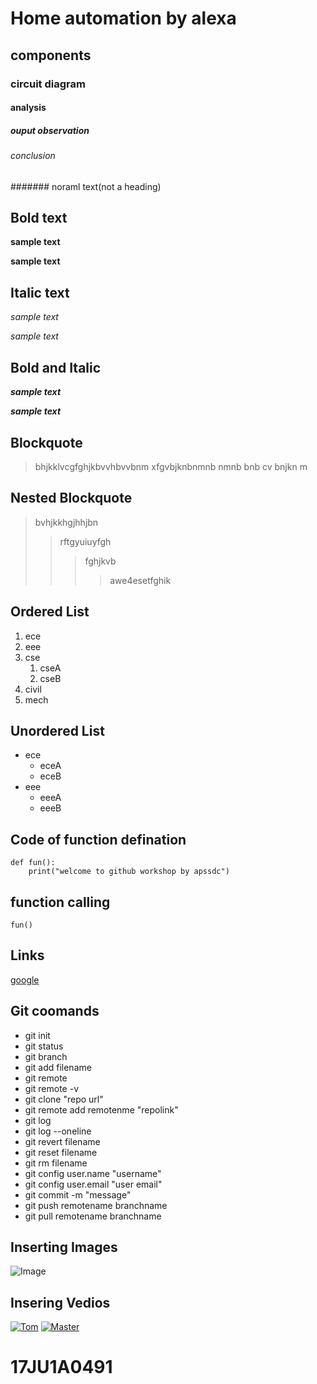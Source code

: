 # Home automation by alexa
## components
### circuit diagram
#### analysis
##### ouput observation
###### conclusion
####### noraml text(not a heading)
## Bold text
**sample text**

__sample text__
## Italic text
*sample text*

_sample text_
## Bold and Italic
**_sample text_**

__*sample text*__
## Blockquote
> bhjkklvcgfghjkbvvhbvvbnm
xfgvbjknbnmnb nmnb bnb 
cv bnjkn m 
## Nested Blockquote
> bvhjkkhgjhhjbn
>> rftgyuiuyfgh
>>> fghjkvb
>>>> awe4esetfghik
## Ordered List
1. ece
2. eee
3. cse
    1. cseA
    1. cseB
4. civil
5. mech
## Unordered List
- ece
    * eceA
    * eceB
- eee
    + eeeA
    + eeeB
## Code of function defination
```
def fun():
    print("welcome to github workshop by apssdc")
```
## function calling
`
fun()
`
## Links
[google](https://www.google.com/)
## Git coomands
- git init
- git status
- git branch
- git add filename
- git remote
- git remote -v
- git clone "repo url"
- git remote add remotenme "repolink"
- git log
- git log --oneline
- git revert filename
- git reset filename 
- git rm filename
- git config user.name "username"
- git config user.email "user email"
- git commit -m "message"
- git push remotename branchname
- git pull remotename branchname
## Inserting Images
![Image](https://github.com/madevi431/markdownsyntax-day2/blob/master/img1.jpg)
## Insering Vedios
[![Tom](https://img.youtube.com/vi/LaFtAcIrGWA/0.jpg)](https://www.youtube.com/watch?v=LaFtAcIrGWA)
[![Master](https://img.youtube.com/vi/nCNqPgXDYhY/0.jpg)](https://www.youtube.com/watch?v=nCNqPgXDYhY)
# 17JU1A0491
